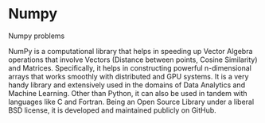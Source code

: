 # Numpy
Numpy problems

NumPy is a computational library that helps in speeding up Vector Algebra operations that involve Vectors (Distance between points, Cosine Similarity) and Matrices. Specifically, it helps in constructing powerful n-dimensional arrays that works smoothly with distributed and GPU systems. It is a very handy library and extensively used in the domains of Data Analytics and Machine Learning. Other than Python, it can also be used in tandem with languages like C and Fortran. Being an Open Source Library under a liberal BSD license, it is developed and maintained publicly on GitHub.

